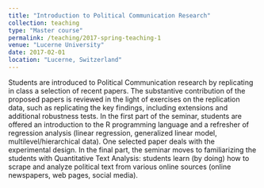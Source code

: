 ```yaml
---
title: "Introduction to Political Communication Research"
collection: teaching
type: "Master course"
permalink: /teaching/2017-spring-teaching-1
venue: "Lucerne University"
date: 2017-02-01
location: "Lucerne, Switzerland"
---
```


Students are introduced to Political Communication research by replicating in class a selection of recent papers. The substantive contribution of the proposed papers is reviewed in the light of exercises on the replication data, such as replicating the key findings, including extensions and additional robustness tests. In the first part of the seminar, students are offered an introduction to the R programming language and a refresher of regression analysis (linear regression, generalized linear model, multilevel/hierarchical data). One selected paper deals with the experimental design. In the final part, the seminar moves to familiarizing the students with Quantitative Text Analysis: students learn (by doing) how to scrape and analyze political text from various online sources (online newspapers, web pages, social media).
